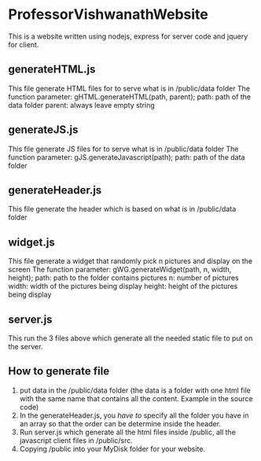 # ProfessorVishwanathWebsite
This is a website written using nodejs, express for server code and jquery for client.

## generateHTML.js
This file generate HTML files for to serve what is in /public/data folder
The function parameter: gHTML.generateHTML(path, parent);
path: path of the data folder
parent: always leave empty string
## generateJS.js
This file generate JS files for to serve what is in /public/data folder
The function parameter: gJS.generateJavascript(path);
path: path of the data folder
## generateHeader.js
This file generate the header which is based on what is in /public/data folder
## widget.js
This file generate a widget that randomly pick n pictures and display on the screen
The function parameter: gWG.generateWidget(path, n, width, height);
path: path to the folder contains pictures
n: number of pictures
width: width of the pictures being display
height: height of the pictures being display
## server.js
This run the 3 files above which generate all the needed static file to put on the server.

## How to generate file

1. put data in the /public/data folder (the data is a folder with one html file with the same name that contains all the content. Example in the source code)
2. In the generateHeader.js, you *have to* specify all the folder you have in an array so that the order can be determine inside the header.
3. Run server.js which generate all the html files inside /public, all the javascript client files in /public/src.
4. Copying /public into your MyDisk folder for your website.
